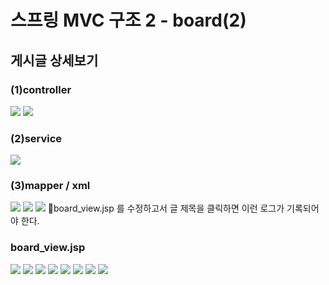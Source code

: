 # 스프링 MVC 구조 2 - board(2)
## 게시글 상세보기
### (1)controller
![](../image/Pasted%20image%2020240422092015.png)
![](../image/Pasted%20image%2020240422093025.png)


### (2)service
![](../image/Pasted%20image%2020240422093740.png)


### (3)mapper / xml
![](../image/Pasted%20image%2020240422094009.png)
![](../image/Pasted%20image%2020240422094214.png)
![](../image/Pasted%20image%2020240422094840.png)
📌board_view.jsp 를 수정하고서 글 제목을 클릭하면 이런 로그가 기록되어야 한다.

### board_view.jsp
![](../image/Pasted%20image%2020240422100500.png)
![](../image/Pasted%20image%2020240422101357.png)
![](../image/Pasted%20image%2020240422102117.png)
![](../image/Pasted%20image%2020240422102530.png)
![](../image/Pasted%20image%2020240422102729.png)
![](../image/Pasted%20image%2020240422103242.png)
![](../image/Pasted%20image%2020240422103730.png)
![](../image/Pasted%20image%2020240422110046.png)
